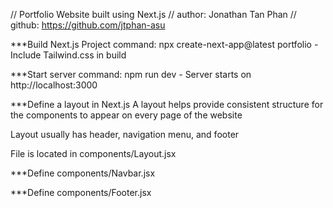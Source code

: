// Portfolio Website built using Next.js
// author: Jonathan Tan Phan
// github: https://github.com/jtphan-asu

***Build Next.js Project
command: npx create-next-app@latest portfolio
	- Include Tailwind.css in build

***Start server
command: npm run dev
	- Server starts on http://localhost:3000

***Define a layout in Next.js
A layout helps provide consistent structure for the components to appear on every page of the website

Layout usually has header, navigation menu, and footer

File is located in components/Layout.jsx

***Define components/Navbar.jsx

***Define components/Footer.jsx
